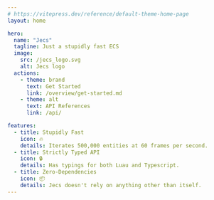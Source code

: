 ```yaml
---
# https://vitepress.dev/reference/default-theme-home-page
layout: home

hero:
  name: "Jecs"
  tagline: Just a stupidly fast ECS
  image:
    src: /jecs_logo.svg
    alt: Jecs logo
  actions:
    - theme: brand
      text: Get Started
      link: /overview/get-started.md
    - theme: alt
      text: API References
      link: /api/

features:
  - title: Stupidly Fast
    icon: 🔥
    details: Iterates 500,000 entities at 60 frames per second.
  - title: Strictly Typed API
    icon: 🔒
    details: Has typings for both Luau and Typescript.
  - title: Zero-Dependencies
    icon: 📦
    details: Jecs doesn't rely on anything other than itself.
---
```

